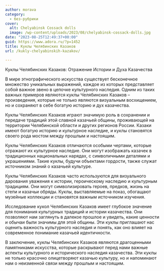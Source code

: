 ```yaml
---
author: morava
category:
  - без-рубрики
cover:
  alt: Chelyabinsk Cossack dolls
  image: /wp-content/uploads/2023/08/chelyabinsk-cossack-dolls.jpg
date: "2023-08-25T12:49:37+00:00"
guid: https://www.adora.ru/?p=1452
title: Куклы Челябинских Казаков
url: /kukly-chelyabinskih-kazakov/

---
```

Куклы Челябинских Казаков: Отражение Истории и Духа Казачества

В мире этнографического искусства существует бесконечное множество уникальных выражений, каждое из которых представляет собой важное звено в цепочке культурного наследия. Одним из таких важных примеров являются куклы Челябинских Казаков – произведения, которые не только являются визуальным восхищением, но и сохраняют в себе богатую историю и дух казачества.

Куклы Челябинских Казаков играют значимую роль в сохранении и передаче традиций этой славной казачьей общины, проживающей на территории Челябинской области и других регионов России. Казаки имеют богатую историю и культурное наследие, и куклы становятся своего рода мостом между прошлым и настоящим.

Куклы Челябинских Казаков отличаются особыми чертами, которые отражают их культурное наследие. Они могут изображать казачек в традиционных национальных нарядах, с символичными деталями и украшениями. Такие куклы, будучи объектами гордости, также служат источником знаний о казачьей культуре.

Куклы Челябинских Казаков часто используются для визуального дарования уважения к истории, героическому наследию и культурным традициям. Они могут символизировать героев, предков, жизнь на степи и казачьи обряды. Куклы, выставляемые на показ, обогащают музейные коллекции и становятся важным источником изучения.

Исследование кукол Челябинских Казаков имеет глубокое значение для понимания культурных традиций и истории казачества. Они позволяют нам заглянуть в далекое прошлое и увидеть, какие ценности и обычаи были значимы для этой общины. Эти куклы приглашают нас оценить важность культурного наследия и понять, как оно влияет на современное понимание казачьей идентичности.

В заключение, куклы Челябинских Казаков являются драгоценными памятниками искусства, которые раскрывают перед нами важные аспекты культурного и исторического наследия казачества. Эти куклы не только красочно олицетворяют казачью культуру, но и напоминают нам о неизменной связи между прошлым и настоящим.
